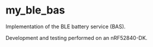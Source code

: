 # my_ble_bas

Implementation of the BLE battery service (BAS).

Development and testing performed on an nRF52840-DK.